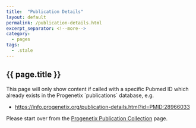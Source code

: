 ```yaml
---
title:  "Publication Details"
layout: default
permalink: /publication-details.html
excerpt_separator: <!--more-->
category:
  - pages
tags:
  - .stale
---
```


## {{ page.title }}

<!--more-->

<div id="message">This page will only show content if called with a specific Pubmed ID which already exists in the Progenetix `publications` database, e.g.

* <https://info.progenetix.org/publication-details.html?id=PMID:28966033>

Please start over from the <a href="/publications.html">Progenetix Publication Collection</a> page.

</div>

<div id="pubdetails-title"> </div>

<div id="pubdetails-authors"> </div>

<div id="pubdetails-journal"> </div>

<div id="pubdetails-abstract"> </div>

<div id="pubdetails-geo"> </div>

<div id="pubdetails-counts"> </div>

<div id="progenetix_histosvg"> </div>

<div id="arraymap_histosvg"> </div>

<script type="text/javascript" src="/assets/js/pgxjs/publication-details.js"></script>
